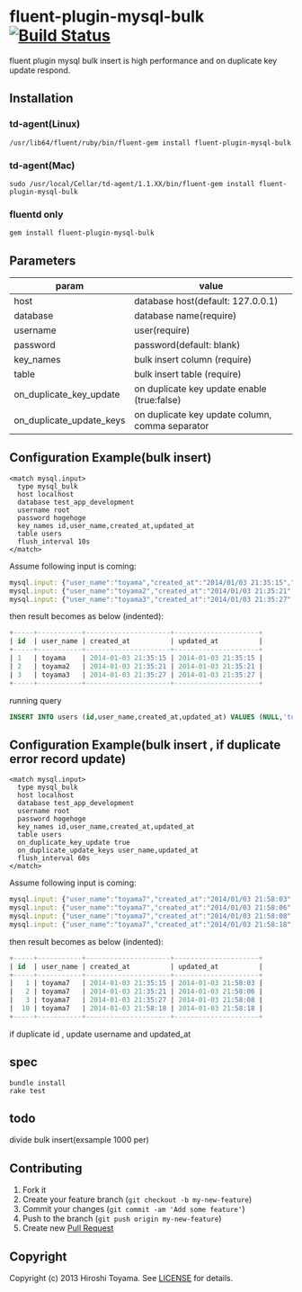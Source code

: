 
# fluent-plugin-mysql-bulk [![Build Status](https://secure.travis-ci.org/toyama0919/fluent-plugin-mysql-bulk.png?branch=master)](http://travis-ci.org/toyama0919/fluent-plugin-mysql-bulk)

fluent plugin mysql bulk insert is high performance and on duplicate key update respond.

## Installation

### td-agent(Linux)

    /usr/lib64/fluent/ruby/bin/fluent-gem install fluent-plugin-mysql-bulk

### td-agent(Mac)

    sudo /usr/local/Cellar/td-agent/1.1.XX/bin/fluent-gem install fluent-plugin-mysql-bulk

### fluentd only

    gem install fluent-plugin-mysql-bulk


## Parameters

param|value
--------|------
host|database host(default: 127.0.0.1)
database|database name(require)
username|user(require)
password|password(default: blank)
key_names|bulk insert column (require)
table|bulk insert table (require)
on_duplicate_key_update|on duplicate key update enable (true:false)
on_duplicate_update_keys|on duplicate key update column, comma separator

## Configuration Example(bulk insert)

```
<match mysql.input>
  type mysql_bulk
  host localhost
  database test_app_development
  username root
  password hogehoge
  key_names id,user_name,created_at,updated_at
  table users
  flush_interval 10s
</match>
```

Assume following input is coming:

```js
mysql.input: {"user_name":"toyama","created_at":"2014/01/03 21:35:15","updated_at":"2014/01/03 21:35:15"}
mysql.input: {"user_name":"toyama2","created_at":"2014/01/03 21:35:21","updated_at":"2014/01/03 21:35:21"}
mysql.input: {"user_name":"toyama3","created_at":"2014/01/03 21:35:27","updated_at":"2014/01/03 21:35:27"}
```

then result becomes as below (indented):

```sql
+-----+-----------+---------------------+---------------------+
| id  | user_name | created_at          | updated_at          |
+-----+-----------+---------------------+---------------------+
| 1   | toyama    | 2014-01-03 21:35:15 | 2014-01-03 21:35:15 |
| 2   | toyama2   | 2014-01-03 21:35:21 | 2014-01-03 21:35:21 |
| 3   | toyama3   | 2014-01-03 21:35:27 | 2014-01-03 21:35:27 |
+-----+-----------+---------------------+---------------------+
```

running query

```sql
INSERT INTO users (id,user_name,created_at,updated_at) VALUES (NULL,'toyama','2014/01/03 21:35:15','2014/01/03 21:35:15'),(NULL,'toyama2','2014/01/03 21:35:21','2014/01/03 21:35:21')
```

## Configuration Example(bulk insert , if duplicate error record update)

```
<match mysql.input>
  type mysql_bulk
  host localhost
  database test_app_development
  username root
  password hogehoge
  key_names id,user_name,created_at,updated_at
  table users
  on_duplicate_key_update true
  on_duplicate_update_keys user_name,updated_at
  flush_interval 60s
</match>
```

Assume following input is coming:

```js
mysql.input: {"user_name":"toyama7","created_at":"2014/01/03 21:58:03","updated_at":"2014/01/03 21:58:03","id":"1"}
mysql.input: {"user_name":"toyama7","created_at":"2014/01/03 21:58:06","updated_at":"2014/01/03 21:58:06","id":"2"}
mysql.input: {"user_name":"toyama7","created_at":"2014/01/03 21:58:08","updated_at":"2014/01/03 21:58:08","id":"3"}
mysql.input: {"user_name":"toyama7","created_at":"2014/01/03 21:58:18","updated_at":"2014/01/03 21:58:18","id":"10"}
```

then result becomes as below (indented):

```sql
+-----+-----------+---------------------+---------------------+
| id  | user_name | created_at          | updated_at          |
+-----+-----------+---------------------+---------------------+
|   1 | toyama7   | 2014-01-03 21:35:15 | 2014-01-03 21:58:03 |
|   2 | toyama7   | 2014-01-03 21:35:21 | 2014-01-03 21:58:06 |
|   3 | toyama7   | 2014-01-03 21:35:27 | 2014-01-03 21:58:08 |
|  10 | toyama7   | 2014-01-03 21:58:18 | 2014-01-03 21:58:18 |
+-----+-----------+---------------------+---------------------+
```

if duplicate id , update username and updated_at



## spec

```
bundle install
rake test
```

## todo

divide bulk insert(exsample 1000 per)


## Contributing

1. Fork it
2. Create your feature branch (`git checkout -b my-new-feature`)
3. Commit your changes (`git commit -am 'Add some feature'`)
4. Push to the branch (`git push origin my-new-feature`)
5. Create new [Pull Request](../../pull/new/master)

## Copyright

Copyright (c) 2013 Hiroshi Toyama. See [LICENSE](LICENSE) for details.

